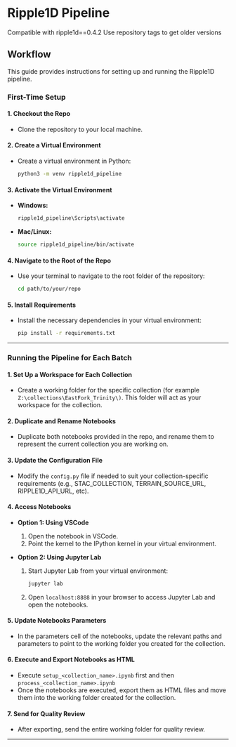 # Ripple1D Pipeline

Compatible with ripple1d==0.4.2
Use repository tags to get older versions

## Workflow

This guide provides instructions for setting up and running the Ripple1D pipeline.

### **First-Time Setup**

#### 1. **Checkout the Repo**
   - Clone the repository to your local machine.

#### 2. **Create a Virtual Environment**
   - Create a virtual environment in Python:
     ```bash
     python3 -m venv ripple1d_pipeline
     ```

#### 3. **Activate the Virtual Environment**
   - **Windows:**
     ```bash
     ripple1d_pipeline\Scripts\activate
     ```
   - **Mac/Linux:**
     ```bash
     source ripple1d_pipeline/bin/activate
     ```

#### 4. **Navigate to the Root of the Repo**
   - Use your terminal to navigate to the root folder of the repository:
     ```bash
     cd path/to/your/repo
     ```

#### 5. **Install Requirements**
   - Install the necessary dependencies in your virtual environment:
     ```bash
     pip install -r requirements.txt
     ```

---

### **Running the Pipeline for Each Batch**

#### 1. **Set Up a Workspace for Each Collection**
   - Create a working folder for the specific collection (for example `Z:\collections\EastFork_Trinity\)`. This folder will act as your workspace for the collection.

#### 2. **Duplicate and Rename Notebooks**
   - Duplicate both notebooks provided in the repo, and rename them to represent the current collection you are working on.

#### 3. **Update the Configuration File**
   - Modify the `config.py` file if needed to suit your collection-specific requirements (e.g., STAC_COLLECTION, TERRAIN_SOURCE_URL, RIPPLE1D_API_URL, etc).

#### 4. **Access Notebooks**
   - **Option 1: Using VSCode**
     1. Open the notebook in VSCode.
     2. Point the kernel to the IPython kernel in your virtual environment.

   - **Option 2: Using Jupyter Lab**
     1. Start Jupyter Lab from your virtual environment:
        ```bash
        jupyter lab
        ```
     2. Open `localhost:8888` in your browser to access Jupyter Lab and open the notebooks.

#### 5. **Update Notebooks Parameters**
   - In the parameters cell of the notebooks, update the relevant paths and parameters to point to the working folder you created for the collection.

#### 6. **Execute and Export Notebooks as HTML**
   - Execute `setup_<collection_name>.ipynb` first and then `process_<collection_name>.ipynb`
   - Once the notebooks are executed, export them as HTML files and move them into the working folder created for the collection.

#### 7. **Send for Quality Review**
   - After exporting, send the entire working folder for quality review.

---